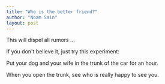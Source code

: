 ```yaml
---
title: "Who is the better friend?"
author: "Noam Sain"
layout: post
---
```


This will dispel all rumors ...  
  
If you don't believe it, just try this experiment:

Put your dog and your wife in the trunk of the car for an hour.

When you open the trunk, see who is really happy to see you.